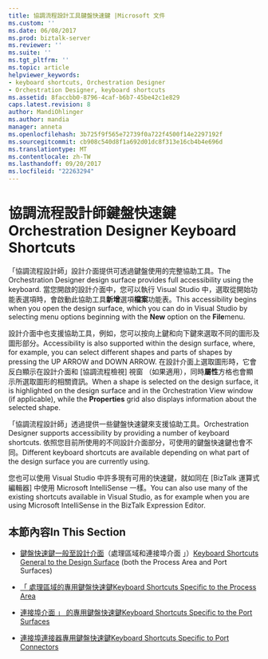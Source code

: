 ```yaml
---
title: 協調流程設計工具鍵盤快速鍵 |Microsoft 文件
ms.custom: ''
ms.date: 06/08/2017
ms.prod: biztalk-server
ms.reviewer: ''
ms.suite: ''
ms.tgt_pltfrm: ''
ms.topic: article
helpviewer_keywords:
- keyboard shortcuts, Orchestration Designer
- Orchestration Designer, keyboard shortcuts
ms.assetid: 8faccbb0-8796-4caf-b6b7-45be42c1e829
caps.latest.revision: 8
author: MandiOhlinger
ms.author: mandia
manager: anneta
ms.openlocfilehash: 3b725f9f565e72739f0a722f4500f14e2297192f
ms.sourcegitcommit: cb908c540d8f1a692d01dc8f313e16cb4b4e696d
ms.translationtype: MT
ms.contentlocale: zh-TW
ms.lasthandoff: 09/20/2017
ms.locfileid: "22263294"
---
```

# <a name="orchestration-designer-keyboard-shortcuts"></a><span data-ttu-id="a6fcd-102">協調流程設計師鍵盤快速鍵</span><span class="sxs-lookup"><span data-stu-id="a6fcd-102">Orchestration Designer Keyboard Shortcuts</span></span>
<span data-ttu-id="a6fcd-103">「協調流程設計師」設計介面提供可透過鍵盤使用的完整協助工具。</span><span class="sxs-lookup"><span data-stu-id="a6fcd-103">The Orchestration Designer design surface provides full accessibility using the keyboard.</span></span> <span data-ttu-id="a6fcd-104">當您開啟的設計介面中，您可以執行 Visual Studio 中，選取從開始功能表選項時，會啟動此協助工具**新增**選項**檔案**功能表。</span><span class="sxs-lookup"><span data-stu-id="a6fcd-104">This accessibility begins when you open the design surface, which you can do in Visual Studio by selecting menu options beginning with the **New** option on the **File**menu.</span></span>  
  
 <span data-ttu-id="a6fcd-105">設計介面中也支援協助工具，例如，您可以按向上鍵和向下鍵來選取不同的圖形及圖形部分。</span><span class="sxs-lookup"><span data-stu-id="a6fcd-105">Accessibility is also supported within the design surface, where, for example, you can select different shapes and parts of shapes by pressing the UP ARROW and DOWN ARROW.</span></span> <span data-ttu-id="a6fcd-106">在設計介面上選取圖形時，它會反白顯示在設計介面和 [協調流程檢視] 視窗 （如果適用），同時**屬性**方格也會顯示所選取圖形的相關資訊。</span><span class="sxs-lookup"><span data-stu-id="a6fcd-106">When a shape is selected on the design surface, it is highlighted on the design surface and in the Orchestration View window (if applicable), while the **Properties** grid also displays information about the selected shape.</span></span>  
  
 <span data-ttu-id="a6fcd-107">「協調流程設計師」透過提供一些鍵盤快速鍵來支援協助工具。</span><span class="sxs-lookup"><span data-stu-id="a6fcd-107">Orchestration Designer supports accessibility by providing a number of keyboard shortcuts.</span></span> <span data-ttu-id="a6fcd-108">依照您目前所使用的不同設計介面部分，可使用的鍵盤快速鍵也會不同。</span><span class="sxs-lookup"><span data-stu-id="a6fcd-108">Different keyboard shortcuts are available depending on what part of the design surface you are currently using.</span></span>  
  
 <span data-ttu-id="a6fcd-109">您也可以使用 Visual Studio 中許多現有可用的快速鍵，就如同在 [BizTalk 運算式編輯器] 中使用 Microsoft IntelliSense 一樣。</span><span class="sxs-lookup"><span data-stu-id="a6fcd-109">You can also use many of the existing shortcuts available in Visual Studio, as for example when you are using Microsoft IntelliSense in the BizTalk Expression Editor.</span></span>  
  
## <a name="in-this-section"></a><span data-ttu-id="a6fcd-110">本節內容</span><span class="sxs-lookup"><span data-stu-id="a6fcd-110">In This Section</span></span>  
  
-   <span data-ttu-id="a6fcd-111">[鍵盤快速鍵一般至設計介面](../core/keyboard-shortcuts-general-to-the-design-surface.md)（處理區域和連接埠介面 」）</span><span class="sxs-lookup"><span data-stu-id="a6fcd-111">[Keyboard Shortcuts General to the Design Surface](../core/keyboard-shortcuts-general-to-the-design-surface.md) (both the Process Area and Port Surfaces)</span></span>  
  
-   [<span data-ttu-id="a6fcd-112">「 處理區域的專用鍵盤快速鍵</span><span class="sxs-lookup"><span data-stu-id="a6fcd-112">Keyboard Shortcuts Specific to the Process Area</span></span>](../core/keyboard-shortcuts-specific-to-the-process-area.md)  
  
-   [<span data-ttu-id="a6fcd-113">連接埠介面 」 的專用鍵盤快速鍵</span><span class="sxs-lookup"><span data-stu-id="a6fcd-113">Keyboard Shortcuts Specific to the Port Surfaces</span></span>](../core/keyboard-shortcuts-specific-to-the-port-surfaces.md)  
  
-   [<span data-ttu-id="a6fcd-114">連接埠連接器專用鍵盤快速鍵</span><span class="sxs-lookup"><span data-stu-id="a6fcd-114">Keyboard Shortcuts Specific to Port Connectors</span></span>](../core/keyboard-shortcuts-specific-to-port-connectors.md)